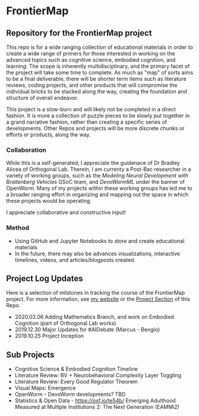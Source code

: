 # FrontierMap


## Repository for the FrontierMap project  

This repo is for a wide ranging collection of educational materials in order to create a wide range of primers for those interested in working on the advanced topics such as cognitive science, embodied cognition, and learning. The scope is inherently multidisciplinary, and the primary facet of the project will take some time to complete. As much as "map" of sorts aims to be a final deliverable, there will be shorter term items such as literature reviews, coding projects, and other products that will compromise the individual bricks to be stacked along the way, creating the foundation and structure of overall endeavor. 

This project is a slow-burn and will likely not be completed in a direct fashion. It is more a collection of puzzle pieces to be slowly put together in a grand narrative fashion, rather than creating a specific series of developments. Other Repos and projects will be more discrete chunks or efforts or products, along the way. 

### Collaboration
While this is a self-generated, I appreciate the guidenace of Dr Bradley Alicea of Orthogonal Lab. Therein, I am currenty a Post-Bac researcher in a variety of working groups, such as the *Modeling Neural Development with Braitenberg Vehicles* GSoC team, and *DevoWormML* under the banner of OpenWorm. Many of my projects within these working groups has led me to a broader ranging effort in organizing and mapping out the space in which these projects would be operating.

I appreciate collaborative and constructive input!

### Method
- Using GitHub and Jupyter Notebooks to store and create educational materials
- In the future, there may also be advances visualizations, interactive timelines, videos, and articles/blogposts created.



## Project Log Updates
Here is a selection of milstones in tracking the course of the FrontierMap project. For more information, see [my website](https://sites.google.com/view/jesparent) or the [Project Section](https://github.com/jesparent/FrontierMap/projects) of this Repo. 

- 2020.02.06 Adding Mathematics Branch, and work on Embodied Cognition (part of Orthogonal Lab works)
- 2019.12.30 Major Updates for #AIDebate (Marcus - Bengio)
- 2019.10.25 Project Inception


## Sub Projects
- Cognitive Science & Embodied Cognition Timeline
- Literature Review: BV + Neurobehavioral Complexity Layer Toggling
- Literature Review: Every Good Regulator Theorem
- Visual Maps: Emergence 
- OpenWorm - DevoWorm developments? TBD
- Statistics & Open Data - https://osf.io/te54b/ Emerging Adulthood Measured at Multiple Institutions 2: The Next Generation (EAMMi2)
